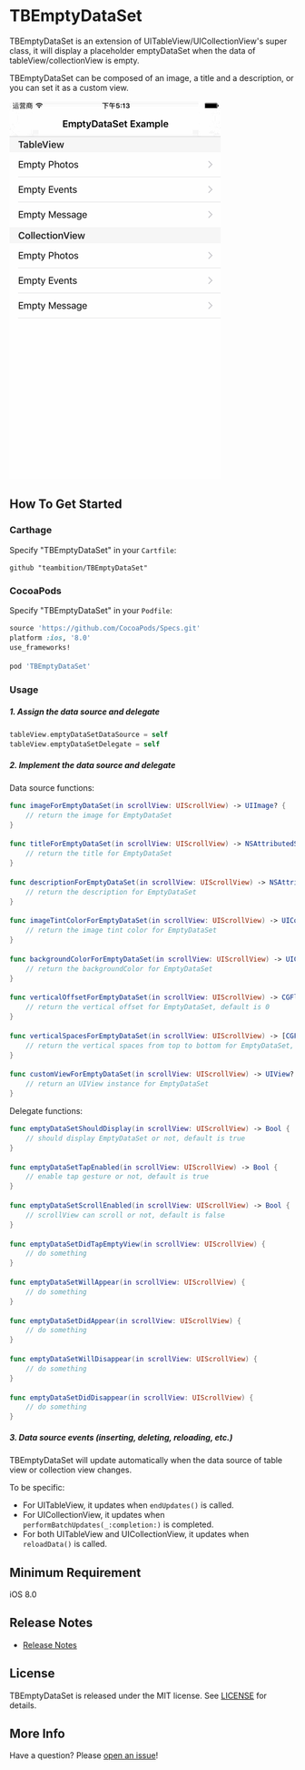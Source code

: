 # TBEmptyDataSet
TBEmptyDataSet is an extension of UITableView/UICollectionView's super class, it will  display a placeholder emptyDataSet when the data of tableView/collectionView is empty.

TBEmptyDataSet can be composed of an image, a title and a description, or you can set it as a custom view.


![Example](Screenshots/Example.gif "Example")


## How To Get Started
### Carthage
Specify "TBEmptyDataSet" in your ```Cartfile```:
```ogdl 
github "teambition/TBEmptyDataSet"
```

### CocoaPods
Specify "TBEmptyDataSet" in your ```Podfile```:
```ruby 
source 'https://github.com/CocoaPods/Specs.git'
platform :ios, '8.0'
use_frameworks!

pod 'TBEmptyDataSet'
```

### Usage
##### 1.  Assign the data source and delegate
```swift
tableView.emptyDataSetDataSource = self
tableView.emptyDataSetDelegate = self
```
##### 2.  Implement the data source and delegate
Data source functions:
```swift 
func imageForEmptyDataSet(in scrollView: UIScrollView) -> UIImage? {
    // return the image for EmptyDataSet
}

func titleForEmptyDataSet(in scrollView: UIScrollView) -> NSAttributedString? {
    // return the title for EmptyDataSet
}

func descriptionForEmptyDataSet(in scrollView: UIScrollView) -> NSAttributedString? {
    // return the description for EmptyDataSet
}

func imageTintColorForEmptyDataSet(in scrollView: UIScrollView) -> UIColor? {
    // return the image tint color for EmptyDataSet
}

func backgroundColorForEmptyDataSet(in scrollView: UIScrollView) -> UIColor? {
    // return the backgroundColor for EmptyDataSet
}

func verticalOffsetForEmptyDataSet(in scrollView: UIScrollView) -> CGFloat {
    // return the vertical offset for EmptyDataSet, default is 0
}

func verticalSpacesForEmptyDataSet(in scrollView: UIScrollView) -> [CGFloat] {
    // return the vertical spaces from top to bottom for EmptyDataSet, default is [12, 12]
}

func customViewForEmptyDataSet(in scrollView: UIScrollView) -> UIView? {
    // return an UIView instance for EmptyDataSet
}
``` 
Delegate functions:
```swift
func emptyDataSetShouldDisplay(in scrollView: UIScrollView) -> Bool {
    // should display EmptyDataSet or not, default is true
}

func emptyDataSetTapEnabled(in scrollView: UIScrollView) -> Bool {
    // enable tap gesture or not, default is true
}

func emptyDataSetScrollEnabled(in scrollView: UIScrollView) -> Bool {
    // scrollView can scroll or not, default is false
}

func emptyDataSetDidTapEmptyView(in scrollView: UIScrollView) {
    // do something
}

func emptyDataSetWillAppear(in scrollView: UIScrollView) {
    // do something
}

func emptyDataSetDidAppear(in scrollView: UIScrollView) {
    // do something
}

func emptyDataSetWillDisappear(in scrollView: UIScrollView) {
    // do something
}

func emptyDataSetDidDisappear(in scrollView: UIScrollView) {
    // do something
}
```
##### 3.  Data source events (inserting, deleting, reloading, etc.)
TBEmptyDataSet will update automatically when the data source of table view or collection view changes.

To be specific:
* For UITableView, it updates when ```endUpdates()``` is called.
* For UICollectionView, it updates when ```performBatchUpdates(_:completion:)``` is completed.
* For both UITableView and UICollectionView, it updates when ```reloadData()``` is called.

## Minimum Requirement
iOS 8.0

## Release Notes
* [Release Notes](https://github.com/teambition/TBEmptyDataSet/releases)

## License
TBEmptyDataSet is released under the MIT license. See [LICENSE](https://github.com/teambition/TBEmptyDataSet/blob/master/LICENSE.md) for details.

## More Info
Have a question? Please [open an issue](https://github.com/teambition/TBEmptyDataSet/issues/new)!

